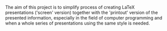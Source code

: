 The aim of this project is to simplify process of creating LaTeX presentations ('screen' version) together with the 'printout' version of the presented information, especially in the field of computer programming and when a whole series of presentations using the same style is needed.